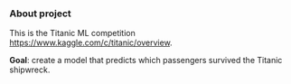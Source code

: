### About project
This is the Titanic ML competition https://www.kaggle.com/c/titanic/overview.  

**Goal**: create a model that predicts which passengers survived the Titanic shipwreck.


